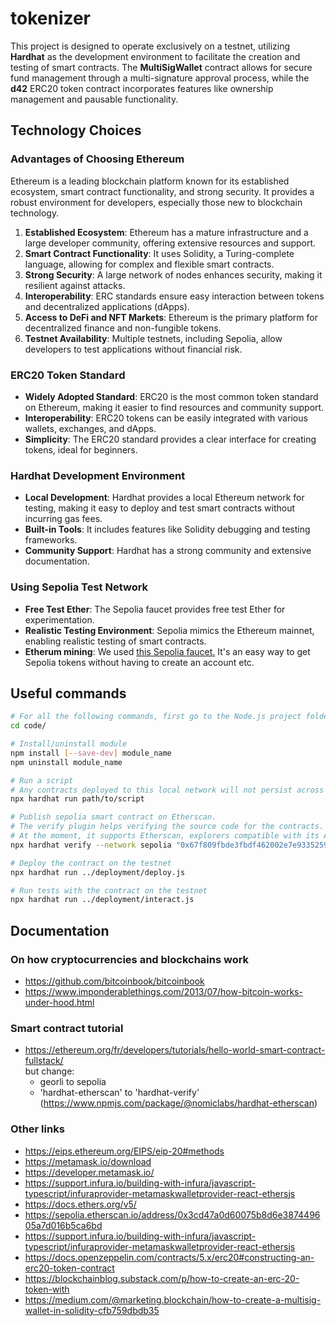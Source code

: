 # tokenizer

This project is designed to operate exclusively on a testnet, utilizing **Hardhat** as the development environment to facilitate the creation and testing of smart contracts. The **MultiSigWallet** contract allows for secure fund management through a multi-signature approval process, while the **d42** ERC20 token contract incorporates features like ownership management and pausable functionality.


## Technology Choices

### Advantages of Choosing Ethereum

Ethereum is a leading blockchain platform known for its established ecosystem, smart contract functionality, and strong security. It provides a robust environment for developers, especially those new to blockchain technology.

1. **Established Ecosystem**: Ethereum has a mature infrastructure and a large developer community, offering extensive resources and support.
2. **Smart Contract Functionality**: It uses Solidity, a Turing-complete language, allowing for complex and flexible smart contracts.
3. **Strong Security**: A large network of nodes enhances security, making it resilient against attacks.
4. **Interoperability**: ERC standards ensure easy interaction between tokens and decentralized applications (dApps).
5. **Access to DeFi and NFT Markets**: Ethereum is the primary platform for decentralized finance and non-fungible tokens.
6. **Testnet Availability**: Multiple testnets, including Sepolia, allow developers to test applications without financial risk.

### ERC20 Token Standard

- **Widely Adopted Standard**: ERC20 is the most common token standard on Ethereum, making it easier to find resources and community support.
- **Interoperability**: ERC20 tokens can be easily integrated with various wallets, exchanges, and dApps.
- **Simplicity**: The ERC20 standard provides a clear interface for creating tokens, ideal for beginners.

### Hardhat Development Environment

- **Local Development**: Hardhat provides a local Ethereum network for testing, making it easy to deploy and test smart contracts without incurring gas fees.
- **Built-in Tools**: It includes features like Solidity debugging and testing frameworks.
- **Community Support**: Hardhat has a strong community and extensive documentation.


### Using Sepolia Test Network
- **Free Test Ether**: The Sepolia faucet provides free test Ether for experimentation.
- **Realistic Testing Environment**: Sepolia mimics the Ethereum mainnet, enabling realistic testing of smart contracts.
- **Etherum mining**: We used <a href="https://sepolia-faucet.pk910.de/">this Sepolia faucet.</a>
It's an easy way to get Sepolia tokens without having to create an account etc.


## Useful commands
```bash
# For all the following commands, first go to the Node.js project folder
cd code/

# Install/uninstall module
npm install [--save-dev] module_name
npm uninstall module_name

# Run a script
# Any contracts deployed to this local network will not persist across sessions
npx hardhat run path/to/script

# Publish sepolia smart contract on Etherscan.
# The verify plugin helps verifying the source code for the contracts.
# At the moment, it supports Etherscan, explorers compatible with its API like Blockscout and Sourcify.
npx hardhat verify --network sepolia "0x67f809fbde3fbdf462002e7e933525989d043cff" 'Hello World!'

# Deploy the contract on the testnet
npx hardhat run ../deployment/deploy.js

# Run tests with the contract on the testnet
npx hardhat run ../deployment/interact.js

```


## Documentation

### On how cryptocurrencies and blockchains work
- https://github.com/bitcoinbook/bitcoinbook
- https://www.imponderablethings.com/2013/07/how-bitcoin-works-under-hood.html

### Smart contract tutorial
- https://ethereum.org/fr/developers/tutorials/hello-world-smart-contract-fullstack/<br/>
but change:
	- georli to sepolia
	- 'hardhat-etherscan' to 'hardhat-verify' (https://www.npmjs.com/package/@nomiclabs/hardhat-etherscan)

### Other links
- https://eips.ethereum.org/EIPS/eip-20#methods
- https://metamask.io/download
- https://developer.metamask.io/
- https://support.infura.io/building-with-infura/javascript-typescript/infuraprovider-metamaskwalletprovider-react-ethersjs
- https://docs.ethers.org/v5/
- https://sepolia.etherscan.io/address/0x3cd47a0d60075b8d6e387449605a7d016b5ca6bd
- https://support.infura.io/building-with-infura/javascript-typescript/infuraprovider-metamaskwalletprovider-react-ethersjs
- https://docs.openzeppelin.com/contracts/5.x/erc20#constructing-an-erc20-token-contract
- https://blockchainblog.substack.com/p/how-to-create-an-erc-20-token-with
- https://medium.com/@marketing.blockchain/how-to-create-a-multisig-wallet-in-solidity-cfb759dbdb35